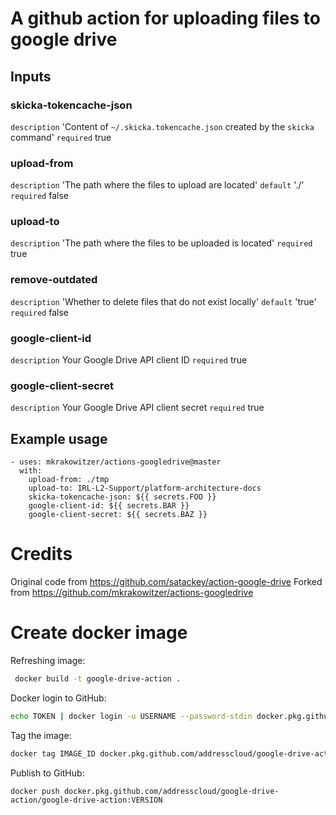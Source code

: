 # A github action for uploading files to google drive

## Inputs

### skicka-tokencache-json
`description` 'Content of `~/.skicka.tokencache.json` created by the `skicka` command'
`required` true

### upload-from
`description` 'The path where the files to upload are located'
`default` './'
`required` false

### upload-to
`description` 'The path where the files to be uploaded is located'
`required` true

### remove-outdated
`description` 'Whether to delete files that do not exist locally'
`default` 'true'
`required` false

### google-client-id
`description` Your Google Drive API client ID
`required` true

### google-client-secret
`description` Your Google Drive API client secret
`required` true

## Example usage

```
- uses: mkrakowitzer/actions-googledrive@master
  with:
    upload-from: ./tmp
    upload-to: IRL-L2-Support/platform-architecture-docs
    skicka-tokencache-json: ${{ secrets.FOO }}
    google-client-id: ${{ secrets.BAR }}
    google-client-secret: ${{ secrets.BAZ }}
```

# Credits
Original code from https://github.com/satackey/action-google-drive
Forked from https://github.com/mkrakowitzer/actions-googledrive

# Create docker image

Refreshing image:

```sh
 docker build -t google-drive-action .
```

Docker login to GitHub:

```sh
echo TOKEN | docker login -u USERNAME --password-stdin docker.pkg.github.com
```

Tag the image:

```sh
docker tag IMAGE_ID docker.pkg.github.com/addresscloud/google-drive-action/google-drive-action:VERSION
```

Publish to GitHub:

```
docker push docker.pkg.github.com/addresscloud/google-drive-action/google-drive-action:VERSION
```